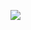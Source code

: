 <img
  align="center"
  src="https://github-readme-stats.vercel.app/api/top-langs/?username=ghjbku&show_icons=true"
/>
